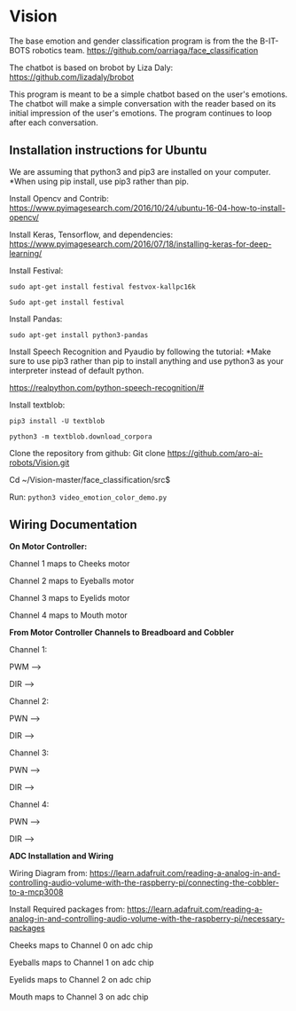 # Vision
The base emotion and gender classification program is from the the B-IT-BOTS robotics team. https://github.com/oarriaga/face_classification

The chatbot is based on brobot by Liza Daly: https://github.com/lizadaly/brobot

This program is meant to be a simple chatbot based on the user's emotions. The chatbot will make a simple conversation with the reader based on its initial impression of the user's emotions. The program continues to loop after each conversation.

## Installation instructions for Ubuntu
We are assuming that python3 and pip3 are installed on your computer.
*When using pip install, use pip3 rather than pip.

Install Opencv and Contrib: 
https://www.pyimagesearch.com/2016/10/24/ubuntu-16-04-how-to-install-opencv/ 

Install Keras, Tensorflow, and dependencies: 
https://www.pyimagesearch.com/2016/07/18/installing-keras-for-deep-learning/ 

Install Festival: 
```
sudo apt-get install festival festvox-kallpc16k

Sudo apt-get install festival
```

Install Pandas:

`sudo apt-get install python3-pandas`


Install Speech Recognition and Pyaudio by following the tutorial:
*Make sure to use pip3 rather than pip to install anything and use python3 as your interpreter instead of default python.

https://realpython.com/python-speech-recognition/#


Install textblob:
```
pip3 install -U textblob

python3 -m textblob.download_corpora
```

Clone the repository from github:
Git clone https://github.com/aro-ai-robots/Vision.git 
	
Cd ~/Vision-master/face_classification/src$

Run:
`python3 video_emotion_color_demo.py`


## Wiring Documentation


**On Motor Controller:**

Channel 1 maps to Cheeks motor

Channel 2 maps to Eyeballs motor

Channel 3 maps to Eyelids motor

Channel 4 maps to Mouth motor



**From Motor Controller Channels to Breadboard and Cobbler**

Channel 1:

PWM --> 

DIR --> 


Channel 2:

PWN -->

DIR -->


Channel 3:

PWN -->

DIR -->


Channel 4:

PWN -->

DIR -->



**ADC Installation and Wiring**

Wiring Diagram from: https://learn.adafruit.com/reading-a-analog-in-and-controlling-audio-volume-with-the-raspberry-pi/connecting-the-cobbler-to-a-mcp3008

Install Required packages from: https://learn.adafruit.com/reading-a-analog-in-and-controlling-audio-volume-with-the-raspberry-pi/necessary-packages


Cheeks maps to Channel 0 on adc chip

Eyeballs maps to Channel 1 on adc chip

Eyelids maps to Channel 2 on adc chip

Mouth maps to Channel 3 on adc chip

